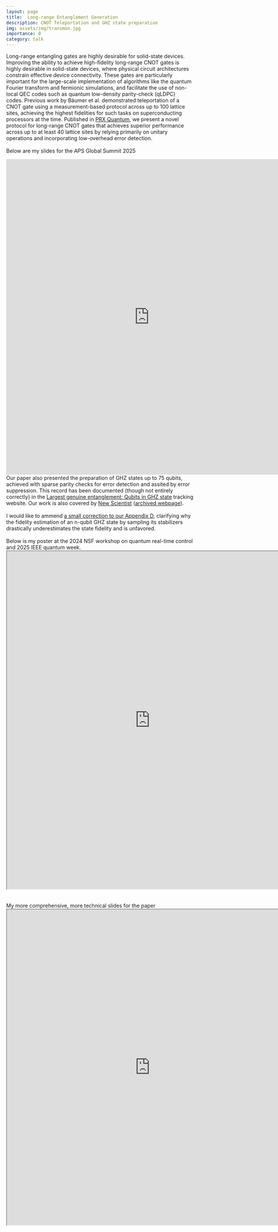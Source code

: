 ```yaml
---
layout: page
title:  Long-range Entanglement Generation
description: CNOT Teleportation and GHZ state preparation
img: assets/img/transmon.jpg
importance: 0
category: talk
---
```


Long-range entangling gates are highly desirable for solid-state devices. Improving the ability to achieve high-fidelity long-range CNOT gates is highly desirable in solid-state devices, where physical circuit architectures constrain effective device connectivity. These gates are particularly important for the large-scale implementation of algorithms like the quantum Fourier transform and fermionic simulations, and facilitate the use of non-local QEC codes such as quantum low-density parity-check (qLDPC) codes. Previous work by Bäumer et al. demonstrated teleportation of a CNOT gate using a measurement-based protocol across up to 100 lattice sites, achieving the highest fidelities for such tasks on superconducting processors at the time. Published in <a href="https://journals.aps.org/prxquantum/abstract/10.1103/PRXQuantum.6.020331">PRX Quantum</a>, we present a novel protocol
for long-range CNOT gates that achieves superior performance across up to at least 40 lattice sites by relying primarily on unitary operations and incorporating low-overhead error detection. 
<br>
<br>
Below are my slides for the APS Global Summit 2025
<iframe src="https://drive.google.com/file/d/1gpJjRzN2QLDs9lIspvBEaxl2zLAQDmod/preview" width="770" height="850" allow="autoplay" frameborder="0"></iframe>
<br>
Our paper also presented the preparation of GHZ states up to 75 qubits, achieved with sparse parity checks for error detection and assited by error suppression. This record has been documented (though not entirely correctly) in the <a href="https://mariokrenn.wordpress.com/2021/01/29/reference-list-for-records-in-large-entanglement-generation-number-of-qubits-in-ghz-states/">Largest genuine entanglement: Qubits in GHZ state</a> tracking website. Our work is also covered by <a href="https://www.newscientist.com/article/2480310-are-entangled-qubits-following-a-quantum-moores-law/">New Scientist</a> (<a href="https://archive.ph/UTnKL">archived webpage</a>).
<br>
<br>
I would like to ammend <a href="https://docs.google.com/document/d/1bl0N_nS3pTwjV9Y8LEgUwpq40AHjOf6ZPSPXCS_8njc/edit?usp=sharing">a small correction to our Appendix D</a>, clarifying why the fidelity estimation of an n-qubit GHZ state by sampling its stabilizers drastically underestimates the state fidelity and is unfavored.
<br>
<br>
Below is my poster at the 2024 NSF workshop on quantum real-time control and 2025 IEEE quantum week. 
<iframe src="https://drive.google.com/file/d/1Xku5_jwUmfoxZ8IaOv4Nbo7i4tKc4-n3/preview" width="770" height="910" allow="autoplay"></iframe>
<br>
<br>
<br>
My more comprehensive, more technical slides for the paper
<iframe src="https://drive.google.com/file/d/1T-ifkgvNKX4oFjoua88ww-x6VqmlFNkk/preview" width="770" height="850" allow="autoplay"></iframe>


<!--<iframe src="https://drive.google.com/file/d/11x9Hg3D7xLCSAuVjiHH9nyJQzt2FH6yC/preview" width="770" height="750" allow="autoplay"></iframe> <iframe src="https://drive.google.com/file/d/1v2z-tE1cPWruCcda4GEv5zX6XirsjKNb/preview" width="770" height="990" allow="autoplay"></iframe>-->
